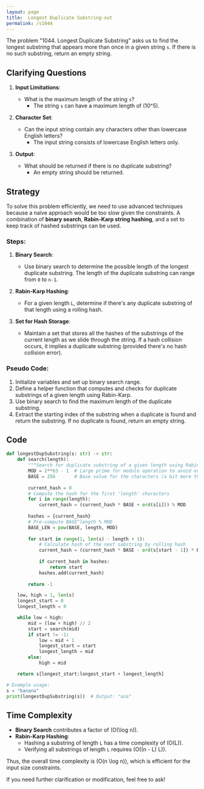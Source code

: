 ```yaml
---
layout: page
title:  Longest Duplicate Substring-out
permalink: /s1044
---
```

The problem "1044. Longest Duplicate Substring" asks us to find the longest substring that appears more than once in a given string `s`. If there is no such substring, return an empty string.

## Clarifying Questions
1. **Input Limitations**:
   - What is the maximum length of the string `s`?
     - The string `s` can have a maximum length of \(10^5\).
   
2. **Character Set**:
   - Can the input string contain any characters other than lowercase English letters?
     - The input string consists of lowercase English letters only.

3. **Output**:
   - What should be returned if there is no duplicate substring?
     - An empty string should be returned.
   
## Strategy

To solve this problem efficiently, we need to use advanced techniques because a naive approach would be too slow given the constraints. A combination of **binary search**, **Rabin-Karp string hashing**, and a set to keep track of hashed substrings can be used.

### Steps:
1. **Binary Search**:
   - Use binary search to determine the possible length of the longest duplicate substring. The length of the duplicate substring can range from `0` to `n-1`.
   
2. **Rabin-Karp Hashing**:
   - For a given length `L`, determine if there's any duplicate substring of that length using a rolling hash.
   
3. **Set for Hash Storage**:
   - Maintain a set that stores all the hashes of the substrings of the current length as we slide through the string. If a hash collision occurs, it implies a duplicate substring (provided there's no hash collision error).

### Pseudo Code:
1. Initialize variables and set up binary search range.
2. Define a helper function that computes and checks for duplicate substrings of a given length using Rabin-Karp.
3. Use binary search to find the maximum length of the duplicate substring.
4. Extract the starting index of the substring when a duplicate is found and return the substring. If no duplicate is found, return an empty string.

## Code

```python
def longestDupSubstring(s: str) -> str:
    def search(length):
        """Search for duplicate substring of a given length using Rabin-Karp hashing."""
        MOD = 2**63 - 1  # Large prime for modulo operation to avoid overflow
        BASE = 256       # Base value for the characters (a bit more than 26 to avoid collisions)
        
        current_hash = 0
        # Compute the hash for the first 'length' characters
        for i in range(length):
            current_hash = (current_hash * BASE + ord(s[i])) % MOD
        
        hashes = {current_hash}
        # Pre-compute BASE^length % MOD
        BASE_LEN = pow(BASE, length, MOD)
        
        for start in range(1, len(s) - length + 1):
            # Calculate hash of the next substring by rolling hash
            current_hash = (current_hash * BASE - ord(s[start - 1]) * BASE_LEN + ord(s[start + length - 1])) % MOD
            
            if current_hash in hashes:
                return start
            hashes.add(current_hash)
        
        return -1

    low, high = 1, len(s)
    longest_start = 0
    longest_length = 0

    while low < high:
        mid = (low + high) // 2
        start = search(mid)
        if start != -1:
            low = mid + 1
            longest_start = start
            longest_length = mid
        else:
            high = mid

    return s[longest_start:longest_start + longest_length]

# Example usage:
s = "banana"
print(longestDupSubstring(s))  # Output: "ana"
```

## Time Complexity
- **Binary Search** contributes a factor of \(O(\log n)\).
- **Rabin-Karp Hashing**:
  - Hashing a substring of length `L` has a time complexity of \(O(L)\).
  - Verifying all substrings of length `L` requires \(O((n - L) L)\).

Thus, the overall time complexity is \(O(n \log n)\), which is efficient for the input size constraints.

If you need further clarification or modification, feel free to ask!